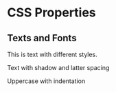 <!DOCTYPE html>
<html lang="en">
<head>
    <meta charset="UTF-8">
    <meta name="viewport" content="width=device-width, initial-scale=1.0">
    <title>Document</title>
    <link rel="stylesheet" href="prop_style.css">
</head>
<body>
    <div class="container">
        <h1 class="main-heading">CSS Properties</h1>
        <section class="text-section">
            <h2>Texts and Fonts</h2>
            <p class="text-demo">This is text with different styles.</p>
            <p class="text-shadow">Text with shadow and latter spacing</p>
            <p class="text-transform">Uppercase with indentation</p>
        </section>
    </div>
</body>
</html>
